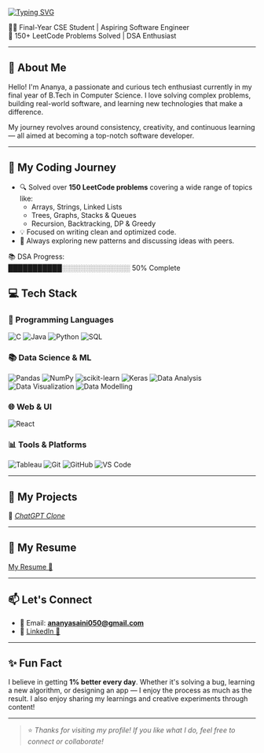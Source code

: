 [![Typing SVG](https://readme-typing-svg.demolab.com/?lines=Hey+there,+I'm+Ananya+Saini;Data+Science+%7C+AI+%7C+DSA+Enthusiast;Welcome+to+my+GitHub!&center=true&width=500&height=50)](https://git.io/typing-svg)


👩‍💻 Final-Year CSE Student | Aspiring Software Engineer  
🔢 150+ LeetCode Problems Solved | DSA Enthusiast  

---

## 🌟 About Me

Hello! I'm Ananya, a passionate and curious tech enthusiast currently in my final year of B.Tech in Computer Science. I love solving complex problems, building real-world software, and learning new technologies that make a difference.

My journey revolves around consistency, creativity, and continuous learning — all aimed at becoming a top-notch software developer.

---

## 🚀 My Coding Journey

- 🔍 Solved over **150 LeetCode problems** covering a wide range of topics like:
  - Arrays, Strings, Linked Lists
  - Trees, Graphs, Stacks & Queues
  - Recursion, Backtracking, DP & Greedy
- 💡 Focused on writing clean and optimized code.
- 💬 Always exploring new patterns and discussing ideas with peers.

<!-- 📌 Check out my [LeetCode Profile](https://leetcode.com/u/Ananya640/#): -->

📚 DSA Progress:  
 ███████████░░░░░░░░░░░░░░ 50% Complete
 

## 💻 Tech Stack

### 🚀 Programming Languages
![C](https://img.shields.io/badge/C-00599C?style=for-the-badge&logo=c&logoColor=white)
![Java](https://img.shields.io/badge/Java-ED8B00?style=for-the-badge&logo=openjdk&logoColor=white)
![Python](https://img.shields.io/badge/Python-3776AB?style=for-the-badge&logo=python&logoColor=white)
![SQL](https://img.shields.io/badge/SQL-4479A1?style=for-the-badge&logo=mysql&logoColor=white)

### 📚 Data Science & ML
![Pandas](https://img.shields.io/badge/Pandas-150458?style=for-the-badge&logo=pandas&logoColor=white)
![NumPy](https://img.shields.io/badge/NumPy-013243?style=for-the-badge&logo=numpy&logoColor=white)
![scikit-learn](https://img.shields.io/badge/scikit--learn-F7931E?style=for-the-badge&logo=scikit-learn&logoColor=white)
![Keras](https://img.shields.io/badge/Keras-D00000?style=for-the-badge&logo=keras&logoColor=white)
![Data Analysis](https://img.shields.io/badge/Data--Analysis-blue?style=for-the-badge)
![Data Visualization](https://img.shields.io/badge/Data--Visualization-FF6384?style=for-the-badge)
![Data Modelling](https://img.shields.io/badge/Data--Modelling-teal?style=for-the-badge)

### 🌐 Web & UI
![React](https://img.shields.io/badge/React-20232A?style=for-the-badge&logo=react&logoColor=61DAFB)

### 📊 Tools & Platforms
![Tableau](https://img.shields.io/badge/Tableau-E97627?style=for-the-badge&logo=tableau&logoColor=white)
![Git](https://img.shields.io/badge/Git-F05032?style=for-the-badge&logo=git&logoColor=white)
![GitHub](https://img.shields.io/badge/GitHub-181717?style=for-the-badge&logo=github&logoColor=white)
![VS Code](https://img.shields.io/badge/VS%20Code-007ACC?style=for-the-badge&logo=visual-studio-code&logoColor=white)

---

## 💼 My Projects

<!-- Add your project cards or links here later -->

🚧 *[ChatGPT Clone](https://github.com/ananyasaini64760/assisstant-ui)*

---

## 📄 My Resume

[My Resume 📎](https://flowcv.com/resume/9pkuslc494e2)

---

## 📫 Let's Connect

- 📧 Email: **ananyasaini050@gmail.com**  
- 💼 [LinkedIn 📎](www.linkedin.com/in/ananya-saini-849aba21a)

---

## ✨ Fun Fact

I believe in getting **1% better every day**. Whether it's solving a bug, learning a new algorithm, or designing an app — I enjoy the process as much as the result. I also enjoy sharing my learnings and creative experiments through content!

---

> ⭐ *Thanks for visiting my profile! If you like what I do, feel free to connect or collaborate!*
